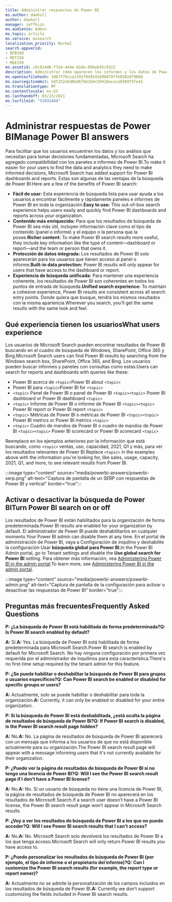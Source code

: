 ```yaml
---
title: Administrar respuestas de Power BI
ms.author: dawholl
author: dawholl
manager: jeffkizn
ms.audience: Admin
ms.topic: article
ms.service: mssearch
localization_priority: Normal
search.appverid:
- BFB160
- MET150
- MOE150
ms.assetid: c0c814d0-f7e4-444e-b18e-09beb45c9322
description: Administrar cómo aparecen los informes y los datos de Power BI en los resultados de búsqueda
ms.openlocfilehash: 3d67f79cce2392f949541690879ffb9202d79060
ms.sourcegitcommit: 5df252e6d0bd67bb1b4c59418aceca8369f5fe42
ms.translationtype: MT
ms.contentlocale: es-ES
ms.lasthandoff: 03/23/2021
ms.locfileid: "51031444"
---
```

# <a name="manage-power-bi-answers"></a><span data-ttu-id="b10eb-103">Administrar respuestas de Power BI</span><span class="sxs-lookup"><span data-stu-id="b10eb-103">Manage Power BI answers</span></span>

<span data-ttu-id="b10eb-104">Para facilitar que los usuarios encuentren los datos y los análisis que necesitan para tomar decisiones fundamentadas, Microsoft Search ha agregado compatibilidad con los paneles e informes de Power BI.</span><span class="sxs-lookup"><span data-stu-id="b10eb-104">To make it easier for your users to find the data and analytics they need to make informed decisions, Microsoft Search has added support for Power BI dashboards and reports.</span></span> <span data-ttu-id="b10eb-105">Estas son algunas de las ventajas de la búsqueda de Power BI:</span><span class="sxs-lookup"><span data-stu-id="b10eb-105">Here are a few of the benefits of Power BI search:</span></span>

* <span data-ttu-id="b10eb-106">**Fácil de usar:** Esta experiencia de búsqueda lista para usar ayuda a los usuarios a encontrar fácilmente y rápidamente paneles e informes de Power BI en toda la organización.</span><span class="sxs-lookup"><span data-stu-id="b10eb-106">**Easy to use:** This out-of-box search experience helps users easily and quickly find Power BI dashboards and reports across your organization.</span></span>
* <span data-ttu-id="b10eb-107">**Contenido más enriquecido:** Para que los resultados de búsqueda de Power BI sea más útil, incluyen información clave como el tipo de contenido (panel o informe) y el equipo o la persona que la posee.</span><span class="sxs-lookup"><span data-stu-id="b10eb-107">**Richer content:** To make Power BI search results more useful, they include key information like the type of content—dashboard or report—and the team or person that owns it.</span></span>
* <span data-ttu-id="b10eb-108">**Protección de datos integrada:** Los resultados de Power BI solo aparecerán para los usuarios que tienen acceso al panel o informe.</span><span class="sxs-lookup"><span data-stu-id="b10eb-108">**Built-in data protection:** Power BI results will only appear for users that have access to the dashboard or report.</span></span>
* <span data-ttu-id="b10eb-109">**Experiencia de búsqueda unificada:** Para mantener una experiencia coherente, los resultados de Power BI son coherentes en todos los puntos de entrada de búsqueda.</span><span class="sxs-lookup"><span data-stu-id="b10eb-109">**Unified search experience:** To maintain a cohesive experience, Power BI results are consistent across all search entry points.</span></span> <span data-ttu-id="b10eb-110">Donde quiera que busque, tendrá los mismos resultados con la misma apariencia.</span><span class="sxs-lookup"><span data-stu-id="b10eb-110">Wherever you search, you'll get the same results with the same look and feel.</span></span>

## <a name="what-users-experience"></a><span data-ttu-id="b10eb-111">Qué experiencia tienen los usuarios</span><span class="sxs-lookup"><span data-stu-id="b10eb-111">What users experience</span></span>

<span data-ttu-id="b10eb-112">Los usuarios de Microsoft Search pueden encontrar resultados de Power BI buscando en el cuadro de búsqueda de Windows, SharePoint, Office 365 y Bing.</span><span class="sxs-lookup"><span data-stu-id="b10eb-112">Microsoft Search users can find Power BI results by searching from the Windows search box, SharePoint, Office 365, and Bing.</span></span> <span data-ttu-id="b10eb-113">Los usuarios pueden buscar informes y paneles con consultas como estas:</span><span class="sxs-lookup"><span data-stu-id="b10eb-113">Users can search for reports and dashboards with queries like these:</span></span>

* <span data-ttu-id="b10eb-114">Power BI acerca de `<topic>`</span><span class="sxs-lookup"><span data-stu-id="b10eb-114">Power BI about `<topic>`</span></span>
* <span data-ttu-id="b10eb-115">Power BI para `<topic>`</span><span class="sxs-lookup"><span data-stu-id="b10eb-115">Power BI for `<topic>`</span></span>
* <span data-ttu-id="b10eb-116">`<topic>` Panel de Power BI o panel de Power BI `<topic>`</span><span class="sxs-lookup"><span data-stu-id="b10eb-116">`<topic>` Power BI dashboard or Power BI dashboard `<topic>`</span></span>
* <span data-ttu-id="b10eb-117">`<topic>` Informe de Power BI o informe de Power BI `<topic>`</span><span class="sxs-lookup"><span data-stu-id="b10eb-117">`<topic>` Power BI report or Power BI report `<topic>`</span></span>
* <span data-ttu-id="b10eb-118">`<topic>` Métricas de Power BI o métricas de Power BI `<topic>`</span><span class="sxs-lookup"><span data-stu-id="b10eb-118">`<topic>` Power BI metrics or Power BI metrics `<topic>`</span></span>
* <span data-ttu-id="b10eb-119">`<topic>` Cuadro de mandos de Power BI o cuadro de mandos de Power BI `<topic>`</span><span class="sxs-lookup"><span data-stu-id="b10eb-119">`<topic>` Power BI scorecard or Power BI scorecard `<topic>`</span></span>

<span data-ttu-id="b10eb-120">Reemplace en los ejemplos anteriores por la información que está buscando, como `<topic>` ventas, uso, capacidad, 2021, Q1 y más, para ver los resultados relevantes de Power BI.</span><span class="sxs-lookup"><span data-stu-id="b10eb-120">Replace `<topic>` in the examples above with the information you're looking for, like sales, usage, capacity, 2021, Q1, and more, to see relevant results from Power BI.</span></span>

:::image type="content" source="media/powerbi-answers/powerbi-serp.png" alt-text="Captura de pantalla de un SERP con respuestas de Power BI y vertical" border="true":::

## <a name="turn-power-bi-search-on-or-off"></a><span data-ttu-id="b10eb-122">Activar o desactivar la búsqueda de Power BI</span><span class="sxs-lookup"><span data-stu-id="b10eb-122">Turn Power BI search on or off</span></span>

<span data-ttu-id="b10eb-123">Los resultados de Power BI están habilitados para la organización de forma predeterminada.</span><span class="sxs-lookup"><span data-stu-id="b10eb-123">Power BI results are enabled for your organization by default.</span></span> <span data-ttu-id="b10eb-124">El administrador de Power BI puede deshabilitarlos en cualquier momento.</span><span class="sxs-lookup"><span data-stu-id="b10eb-124">Your Power BI admin can disable them at any time.</span></span> <span data-ttu-id="b10eb-125">En el portal de administración de Power BI, vaya a Configuración de inquilino y deshabilite la configuración Usar **búsqueda global para Power BI.**</span><span class="sxs-lookup"><span data-stu-id="b10eb-125">In the Power BI Admin portal, go to Tenant settings and disable the **Use global search for Power BI** setting.</span></span> <span data-ttu-id="b10eb-126">Para obtener más información, vea [Administering Power BI in the admin portal](/power-bi/admin/service-admin-portal#use-global-search-for-power-bi-preview).</span><span class="sxs-lookup"><span data-stu-id="b10eb-126">To learn more, see [Administering Power BI in the admin portal](/power-bi/admin/service-admin-portal#use-global-search-for-power-bi-preview).</span></span>

:::image type="content" source="media/powerbi-answers/powerbi-admin.png" alt-text="Captura de pantalla de la configuración para activar o desactivar las respuestas de Power BI" border="true":::

## <a name="frequently-asked-questions"></a><span data-ttu-id="b10eb-128">Preguntas más frecuentes</span><span class="sxs-lookup"><span data-stu-id="b10eb-128">Frequently Asked Questions</span></span>

<span data-ttu-id="b10eb-129">**P: ¿La búsqueda de Power BI está habilitada de forma predeterminada?**</span><span class="sxs-lookup"><span data-stu-id="b10eb-129">**Q: Is Power BI search enabled by default?**</span></span>

<span data-ttu-id="b10eb-130">**A:** Sí.</span><span class="sxs-lookup"><span data-stu-id="b10eb-130">**A:** Yes.</span></span> <span data-ttu-id="b10eb-131">La búsqueda de Power BI está habilitada de forma predeterminada para Microsoft Search.</span><span class="sxs-lookup"><span data-stu-id="b10eb-131">Power BI search is enabled by default for Microsoft Search.</span></span> <span data-ttu-id="b10eb-132">No hay ninguna configuración por primera vez requerida por el administrador de inquilinos para esta característica.</span><span class="sxs-lookup"><span data-stu-id="b10eb-132">There's no first-time setup required by the tenant admin for this feature.</span></span>

<span data-ttu-id="b10eb-133">**P: ¿Se puede habilitar o deshabilitar la búsqueda de Power BI para grupos o usuarios específicos?**</span><span class="sxs-lookup"><span data-stu-id="b10eb-133">**Q: Can Power BI search be enabled or disabled for specific groups or users?**</span></span>

<span data-ttu-id="b10eb-134">**A:** Actualmente, solo se puede habilitar o deshabilitar para toda la organización.</span><span class="sxs-lookup"><span data-stu-id="b10eb-134">**A:** Currently, it can only be enabled or disabled for your entire organization.</span></span>

<span data-ttu-id="b10eb-135">**P: Si la búsqueda de Power BI está deshabilitada, ¿está oculta la página de resultados de búsqueda de Power BI?**</span><span class="sxs-lookup"><span data-stu-id="b10eb-135">**Q: If Power BI search is disabled, is the Power BI search result page hidden?**</span></span>

<span data-ttu-id="b10eb-136">**A:** No.</span><span class="sxs-lookup"><span data-stu-id="b10eb-136">**A:** No.</span></span> <span data-ttu-id="b10eb-137">La página de resultados de búsqueda de Power BI aparecerá con un mensaje que informa a los usuarios de que no está disponible actualmente para su organización.</span><span class="sxs-lookup"><span data-stu-id="b10eb-137">The Power BI search result page will appear with a message informing users that it's not currently available for their organization.</span></span>

<span data-ttu-id="b10eb-138">**P: ¿Puedo ver la página de resultados de búsqueda de Power BI si no tengo una licencia de Power BI?**</span><span class="sxs-lookup"><span data-stu-id="b10eb-138">**Q: Will I see the Power BI search result page if I don’t have a Power BI license?**</span></span>

<span data-ttu-id="b10eb-139">**A:** No.</span><span class="sxs-lookup"><span data-stu-id="b10eb-139">**A:** No.</span></span> <span data-ttu-id="b10eb-140">Si un usuario de búsqueda no tiene una licencia de Power BI, la página de resultados de búsqueda de Power BI no aparecerá en los resultados de Microsoft Search.</span><span class="sxs-lookup"><span data-stu-id="b10eb-140">If a search user doesn’t have a Power BI license, the Power BI search result page won’t appear in Microsoft Search results.</span></span>

<span data-ttu-id="b10eb-141">**P: ¿Voy a ver los resultados de búsqueda de Power BI a los que no puedo acceder?**</span><span class="sxs-lookup"><span data-stu-id="b10eb-141">**Q: Will I see Power BI search results that I can't access?**</span></span>

<span data-ttu-id="b10eb-142">**A:** No.</span><span class="sxs-lookup"><span data-stu-id="b10eb-142">**A:** No.</span></span> <span data-ttu-id="b10eb-143">Microsoft Search solo devolverá los resultados de Power BI a los que tenga acceso.</span><span class="sxs-lookup"><span data-stu-id="b10eb-143">Microsoft Search will only return Power BI results you have access to.</span></span>

<span data-ttu-id="b10eb-144">**P: ¿Puedo personalizar los resultados de búsqueda de Power BI (por ejemplo, el tipo de informe o el propietario del informe)?**</span><span class="sxs-lookup"><span data-stu-id="b10eb-144">**Q: Can I customize the Power BI search results (for example, the report type or report owner)?**</span></span>

<span data-ttu-id="b10eb-145">**A:** Actualmente no se admite la personalización de los campos incluidos en los resultados de búsqueda de Power BI.</span><span class="sxs-lookup"><span data-stu-id="b10eb-145">**A:** Currently we don’t support customizing the fields included in Power BI search results.</span></span>